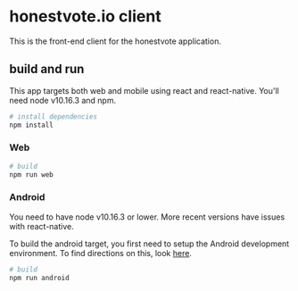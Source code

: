 # honestvote.io client
This is the front-end client for the honestvote application.

## build and run
This app targets both web and mobile using react and react-native. You'll need node v10.16.3 and npm.

``` bash
# install dependencies
npm install
```

### Web
``` bash
# build
npm run web
```

### Android
You need to have node v10.16.3 or lower. More recent versions have issues
with react-native.

To build the android target, you first need to setup the Android development environment. To find directions on this, look [here](https://facebook.github.io/react-native/docs/getting-started).

``` bash
# build
npm run android
```
